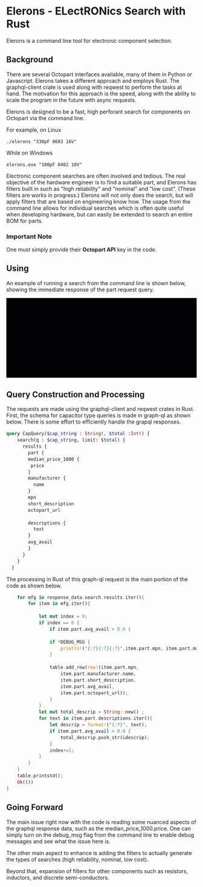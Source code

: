 # Elerons - ELectRONics Search with Rust 
Elerons is a command line tool for electronic component selection.  

## Background

There are several Octopart interfaces available, many of them in Python or Javascript. Elerons takes a different approach and employs Rust. The graphql-client crate is used along with reqwest to perform the tasks at hand. The motivation for this approach is the speed, along with the ability to scale the program in the future with async requests. 

Elerons is designed to be a fast, high perforant search for components on Octopart via the command line. 

For example, on Linux

```Terminal
./elerons "330pF 0603 16V" 
```
While on Windows

```Terminal
elerons.exe "100pF 0402 10V" 
```

Electronic component searches are often involved and tedious. The real objective of the hardware engineer is to find a suitable part, and Elerons has filters built in such as "high reliability" and "nominal" and "low cost". (These filters are works in progress.) Elerons will not only does the search, but will apply filters that are based on engineering know how. The usage from the command line allows for individual searches which is often quite useful when developing hardware, but can easily be extended to search an entire BOM for parts. 

### Important Note
One must simply provide their **Octopart API** key in the code. 

## Using 

An example of running a search from the command line is shown below, showing the immediate response of the part request query. 

<img src="media/Elerons.gif">

## Query Construction and Processing 

The requests are made using the graphql-client and reqwest crates in Rust. First, the schema for capacitor type queries is made in graph-ql as shown below.  There is some effort to efficiently handle the grapql responses. 

```graphql 
query CapQuery($cap_string : String!, $total :Int!) {
    search(q : $cap_string, limit: $total) {
      results {
        part {
        median_price_1000 {
         price
        }
        manufacturer {
          name
        }
        mpn
        short_description
        octopart_url

        descriptions {
          text
        }
        avg_avail
        }
      }
    }
  }
```
The processing in Rust of this graph-ql request is the main portion of the code as shown below. 

```Rust 
    for mfg in response_data.search.results.iter(){
        for item in mfg.iter(){

            let mut index = 0; 
            if index == 0 {
                if item.part.avg_avail > 0.0 {
                
                if *DEBUG_MSG {
                    println!("{:?}{:?}{:?}",item.part.mpn, item.part.manufacturer.name, item.part.short_description);
                }
            
                table.add_row(row!(item.part.mpn, 
                    item.part.manufacturer.name, 
                    item.part.short_description, 
                    item.part.avg_avail,
                    item.part.octopart_url));
                }
            }
            let mut total_descrip = String::new() ;
            for text in item.part.descriptions.iter(){
                let descrip = format!("{:?}", text);
                if item.part.avg_avail > 0.0 {
                    total_descrip.push_str(&descrip);
                }
                index+=1; 
            }
        }
    }
    table.printstd();
    Ok(())
}
```
## Going Forward

The main issue right now with the code is reading some nuanced aspects of the graphql response data, such as the median_price_1000.price. One can simply turn on the debug_msg flag from the command line to enable debug messages and see what the issue here is. 

The other main aspect to enhance is adding the filters to actually generate the types of searches (high reliability, nominal, low cost). 

Beyond that, expansion of filters for other components such as resistors, inductors, and discrete semi-conductors. 






